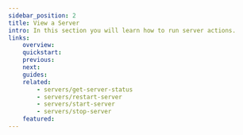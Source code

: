 ```yaml
---
sidebar_position: 2
title: View a Server
intro: In this section you will learn how to run server actions.
links:
    overview:
    quickstart:
    previous:
    next:
    guides:
    related:
        - servers/get-server-status
        - servers/restart-server
        - servers/start-server
        - servers/stop-server
    featured:
---
```

